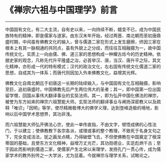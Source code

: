 # 《禅宗六祖与中国理学》前言

------

中国固有文化，有二大主流，自有史以来，一向持续不断，嬗变不已，成为中国民族特有的精神，即是儒家与道家。由东汉末年开始，经过两晋、南北朝而至初唐鼎盛时期，中间虽有佛教文化的输入，曾与儒道二家在形式上发生磨擦，终因三家在根本上有其一脉相通的共同点，虽有外貌上之分歧，而往往互相融摄为一，故中国传统文化，实质上一向由儒、佛、道三家的思想构成一种耀古烁今的历史精神。依据史家的观念，凡称先代升平隆盛之治，必首举汉、唐，当汉、唐升平之际，其文化精神，亦形成一代的特有模式；汉代的政治文化，左右固有传统文化儒道二家的思想，自成其为一体系；而唐代则因加入外来佛教文化，益增其光辉。

佛教文化自南北朝迄于初唐这一长期的陆续输入，与中国固有文化互相融摄，影响至巨，追初唐盛时，中国佛教先后产生两位伟大的圣者；其一，即中国第一位出国留学僧，回国从事伟大翻译事业的玄奘法师。其一，即为弘开中国化佛法的禅宗，被誉为东方如来的禅宗六祖慧能大师。玄奘法师的翻译事业与阐扬深密教义以及疏释「唯识」「因明」等学，使尽精微极博大的佛学义理，达到登峰造极的境地，影响以后中国学术思想界，其功非浅。

而六祖慧能大师弘开佛法心宗，使此一单传直指，不由文字，顿悟成佛的心性法门，于以建立；使佛教教下各宗各派，或理或事的整个教理，不致死于名身文句之下，完全变成活法，犹之画龙点睛，乃得破壁飞去，不但使佛教在中国奠定了根深蒂固的基础，且使东方文化精神，益增万丈光芒，其功勋德业，实足彪炳千古；至于因此而影响到儒道二家，使儒家产生北宋以来理学，发扬孔门一贯心传，成为儒家学术的教外别传之一大学派，尤为显着。今就禅宗与理学关系，试略论之。

